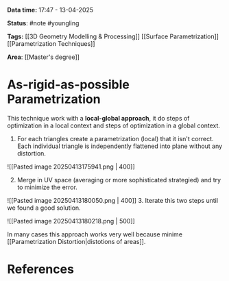 **Data time:** 17:47 - 13-04-2025

**Status**: #note #youngling 

**Tags:** [[3D Geometry Modelling & Processing]] [[Surface Parametrization]] [[Parametrization Techniques]]

**Area**: [[Master's degree]]
# As-rigid-as-possible Parametrization

This technique work with a **local-global approach**, it do steps of optimization in a local context and steps of optimization in a global context. 
1. For each triangles create a parametrization (local) that it isn't correct. Each individual triangle is independently flattened into plane without any distortion.

![[Pasted image 20250413175941.png | 400]]

2. Merge in UV space (averaging or more sophisticated strategied) and try to minimize the error.

![[Pasted image 20250413180050.png | 400]]
3. Iterate this two steps until we found a good solution.

![[Pasted image 20250413180218.png | 500]]

In many cases this approach works very well because minime [[Parametrization Distortion|distotions of areas]].
# References